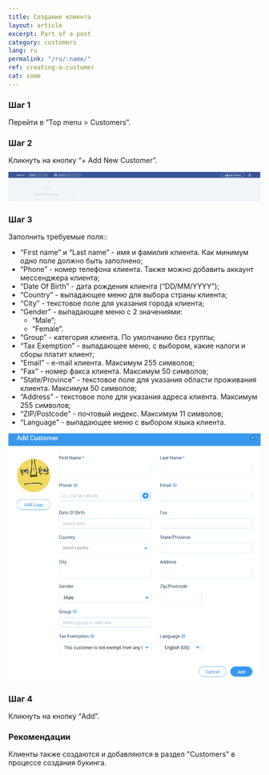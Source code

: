 ```yaml
---
title: Создание клиента
layout: article
excerpt: Part of a post
category: customers
lang: ru
permalink: "/ru/:name/"
ref: creating-a-customer
cat: some
---
```


### **Шаг 1**

Перейти в ”Top menu > Customers”.

### **Шаг 2**

Кликнуть на кнопку “+ Add New Customer”.

![Creating_a_customer1](/assets/images/creating_a_customer1.png)

### **Шаг 3**

Заполнить требуемые поля::
- “First name” и “Last name” - имя и фамилия клиента. Как минимум одно поле должно быть заполнено;
- “Phone” - номер телефона клиента. Также можно добавить аккаунт мессенджера клиента;
- “Date Of Birth” - дата рождения клиента (“DD/MM/YYYY”);
- “Country” - выпадающее меню для выбора страны клиента;
- “City” - текстовое поле для указания города клиента;
- “Gender” - выпадающее меню с 2 значениями:
	- “Male”;
	- “Female”.
- “Group” - категория клиента. По умолчанию без группы;
- “Tax Exemption” - выпадающее меню, с выбором, какие налоги и сборы платит клиент;
- “Email” - e-mail клиента. Максимум 255 символов;
- “Fax” - номер факса клиента. Максимум 50 символов;
- “State/Province” - текстовое поле для указания области проживания клиента. Максимум 50 символов;
- “Address” - текстовое поле для указания адреса клиента. Максимум 255 символов;
- “ZIP/Postcode” - почтовый индекс. Максимум 11 символов;
- “Language” -  выпадающее меню с выбором языка клиента.

![Creating_a_customer2](/assets/images/creating_a_customer2.png)

### **Шаг 4**

Кликнуть на кнопку “Add”.

### **Рекомендации** 

Клиенты также создаются и добавляются в раздел "Customers" в процессе создания букинга.